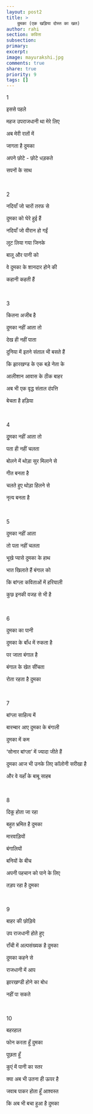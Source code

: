 ```yaml
---
layout: post2
title: >
    दुमका (एक खड़िया दोस्त का खत)
author: rahi
section: कविता
subsection:
primary:
excerpt:
image: mayurakshi.jpg
comments: true
share: true
priority: 9
tags: []
---
```



1

इससे पहले

महज उपराजधानी था मेरे लिए

अब मेरी रातों में

जागता है दुमका

अपने छोटे - छोटे धड़कते

सपनों के साथ


<br>

2

नदियाँ जो चारों तरफ से

दुमका को घेरे हुई हैं

नदियाँ जो वीरान हो गईं

लूट लिया गया जिनके

बालू और पानी को

वे दुमका के शानदार होने की

कहानी कहती हैं

<br>

3

कितना अजीब है

दुमका नहीं आता तो

देख ही नहीं पाता

दुनिया में इतने संताल भी बसते हैं

कि झारखण्ड के एक बड़े नेता के

आलीशान आवास के ठीक बाहर

अब भी एक वृद्ध संताल दंपत्ति

बेचता है हड़िया

<br>

4

दुुमका नहीं आता तो

पता ही नहीं चलता

बोलने में थोड़ा सुर मिलाने से

गीत बनता है

चलते हुए थोड़ा हिलने से

नृत्य बनता है

<br>

5

दुमका नहीं आता

तो पता नहीं चलता

भूखे प्यासे दुमका के हाथ

भात खिलाते हैं बंगाल को

कि बांग्ला कविताओं में हरियाली

कुछ इनकी वजह से भी है

<br>

6

दुमका का पानी

दुमका के बाँध में रुकता है

पर जाता बंगाल है

बंगाल के खेत सींचता

रोता रहता है दुमका

<br>


7

बांग्ला साहित्य में

बारम्बार आए दुमका के बंगाली

दुमका में कम

‘सोनार बांग्ला’ में ज्यादा जीते हैं

दुमका आज भी उनके लिए कॉलोनी सरीखा है

और वे यहाँ के बाबू साहब

<br>


8

दिकू होता जा रहा

बहुत भ्रमित है दुमका

मारवाड़ियों

बंगालियों

बनियों के बीच

अपनी पहचान को पाने के लिए

तड़प रहा है दुमका

<br>


9

बाहर की छोड़िये

उप राजधानी होते हुए

राँची में अल्पसंख्यक है दुमका

दुमका कहने से

राजधानी में आप

झारखण्डी होने का बोध

नहीं पा सकते

<br>


10

बहरहाल

फोन करता हूँ दुमका

पूछता हूँ

कुएं में पानी का स्तर

क्या अब भी उतना ही ऊपर है

जवाब पाकर होता हूँ आश्वस्त

कि अब भी बचा हुआ है दुमका

